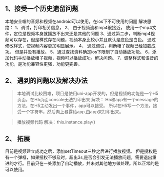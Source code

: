 ## 1、接受一个历史遗留问题
本地安全帽的音频和视频在android可以使用，在ios下不可使用的问题
解决思路： 1、调试，打印相关信息， 2、 由于视频流和mp4很接近， 使用一个mp4文件，定位是视频本身就播放不出来还是其他的问题 
          3、通过第二步，判断mp4视频可以存在，但是样式存在问题，视频本身比较小并且默认是底色是白色。 通过修改样式，使视频内容更加明显展示。
          4、 通过调试，判断帽子视频已经加载成功。 但是并没有播放。
          5、通过查找资料确定ios下限制了自动播放功能。
          6，添加代码手动播放帽子视频，视频可以播放成功。解决问题。
          7、调整样式和语音的功能，是功能兼容性更强，功能更完善。



## 2、 遇到的问题以及解决办法

>   本地调试比较困难，项目是使用uni-app开发的，但是视频的功能是一个H5页面，在H5页面console无法打印出来
    解决： H5和app有一个message的方法，在H5主动发出一个事件，app可以接受。 所以在H5写一个方法，接受一个字符串，然后向上暴露给app,由app来打印出来。

>   播放视频代码
    解决：this.instance.play()

## 2、 拓展
目前是视频建立成功之后，添加setTimeout三秒之后进行播放视频。 但是授权是有一个弹框，如果授权不够及时，超出3s,是否会引发无法播放问题，需要退出重进的才行。目前只在一处添加了自动播放，并未对其他地方做处理。所以正常的是可以使用。
